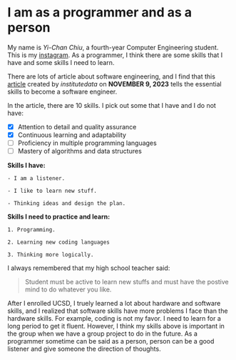 # I am as a programmer and as a person
My name is _Yi-Chan Chiu_, a fourth-year Computer Engineering student. This is my [instagram](https://www.instagram.com/fc_chiu1113/). As a programmer, I think there are some skills that I have and some skills I need to learn.

There are lots of article about software engineering, and I find that this [article](https://www.institutedata.com/us/blog/10-must-have-software-engineering-skills/) created by _institutedata_ on  **NOVEMBER 9, 2023** tells the essential skills to become a software engineer.

In the article, there are 10 skills. I pick out some that I have and I do not have:

- [x] Attention to detail and quality assurance
- [x] Continuous learning and adaptability
- [ ] Proficiency in multiple programming languages
- [ ] Mastery of algorithms and data structures

**Skills I have:**
```
- I am a listener.

- I like to learn new stuff.

- Thinking ideas and design the plan.
```

**Skills I need to practice and learn:**
```
1. Programming.

2. Learning new coding languages

3. Thinking more logically.
```

I always remembered that my high school teacher said: 

> Student must be active to learn new stuffs and must have the postive mind to do whatever you like.

After I enrolled UCSD, I truely learned a lot about hardware and software skills, and I realized that software skills have more problems I face than the hardware skills. For example, coding is not my favor. I need to learn for a long period to get it fluent. However, I think my skills above is important in the group when we have a group project to do in the future. As a programmer sometime can be said as a person, person can be a good listener and give someone the direction of thoughts.
